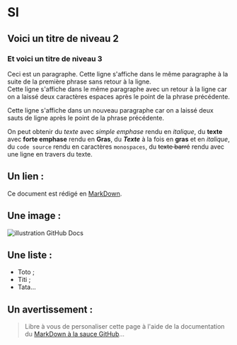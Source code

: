 # SI
## Voici un titre de niveau 2
### Et voici un titre de niveau 3
Ceci est un paragraphe.
Cette ligne s'affiche dans le même paragraphe à la suite de la première phrase sans retour à la ligne.  
Cette ligne s'affiche dans le même paragraphe avec un retour à la ligne
car on a laissé deux caractères espaces après le point de la phrase précédente.

Cette ligne s'affiche dans un nouveau paragraphe
car on a laissé deux sauts de ligne après le point de la phrase précédente.

On peut obtenir du _texte_ avec *simple emphase* rendu en *italique*,
du __texte__ avec **forte emphase** rendu en **Gras**,
du **_Texte_** à la fois en **gras** et en *italique*,
du `code source` rendu en caractères `monospaces`,
    du ~~texte barré~~  rendu avec une ligne en travers du texte.

## Un lien :
Ce document est rédigé en [MarkDown](https://fr.wikipedia.org/wiki/Markdown).

## Une image :
![illustration GitHub Docs](![image](https://user-images.githubusercontent.com/107099111/172561237-efe0384c-2afa-41a3-af4d-cb2e90a5881d.jpeg)
)

## Une liste :
- Toto ;
- Titi ;
- Tata...

## Un avertissement :
> Libre à vous de personaliser cette page à l'aide de la documentation
>  du [MarkDown à la sauce GitHub](https://docs.github.com/en/get-started/writing-on-github/getting-started-with-writing-and-formatting-on-github/basic-writing-and-formatting-syntax)...
